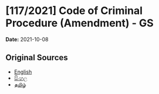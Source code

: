 # [117/2021] Code of Criminal Procedure (Amendment) - GS

**Date:** 2021-10-08

## Original Sources

- [English](https://documents.gov.lk/view/bills/2021/10/117-2021_E.pdf)
- [සිංහල](https://documents.gov.lk/view/bills/2021/10/117-2021_S.pdf)
- [தமிழ்](https://documents.gov.lk/view/bills/2021/10/117-2021_T.pdf)
